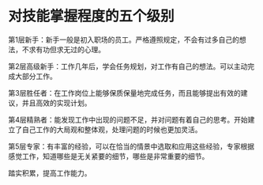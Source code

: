 # 对技能掌握程度的五个级别

第1层新手：新手一般是初入职场的员工。严格遵照规定，不会有过多自己的想法，不求有功但求无过的心理。

第2层高级新手：工作几年后，学会任务规划，对工作有自己的想法。可以主动完成大部分工作。

第3层胜任者：在工作岗位上能够保质保量地完成任务，而且能够提出有效的建议，并且高效的实现计划。

第4层精熟者：能发现工作中出现的问题不足，并对问题有着自己的思考。开始建立了自己工作的大局观和整体观，处理问题的时候也更加灵活。

第5层专家：有丰富的经验，可以在恰当的情景中选取和应用这些经验，专家根据感觉工作，知道哪些是无关紧要的细节，哪些是非常重要的细节。

踏实积累，提高工作能力。